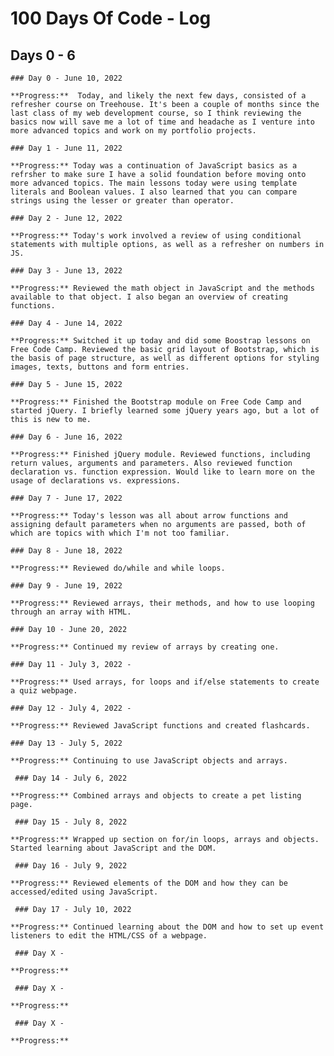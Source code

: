 # 100 Days Of Code - Log

## Days 0 - 6

    ### Day 0 - June 10, 2022

    **Progress:**  Today, and likely the next few days, consisted of a refresher course on Treehouse. It's been a couple of months since the last class of my web development course, so I think reviewing the basics now will save me a lot of time and headache as I venture into more advanced topics and work on my portfolio projects.

    ### Day 1 - June 11, 2022

    **Progress:** Today was a continuation of JavaScript basics as a refrsher to make sure I have a solid foundation before moving onto more advanced topics. The main lessons today were using template literals and Boolean values. I also learned that you can compare strings using the lesser or greater than operator.

    ### Day 2 - June 12, 2022

    **Progress:** Today's work involved a review of using conditional statements with multiple options, as well as a refresher on numbers in JS.

    ### Day 3 - June 13, 2022

    **Progress:** Reviewed the math object in JavaScript and the methods available to that object. I also began an overview of creating functions.

    ### Day 4 - June 14, 2022

    **Progress:** Switched it up today and did some Boostrap lessons on Free Code Camp. Reviewed the basic grid layout of Bootstrap, which is the basis of page structure, as well as different options for styling images, texts, buttons and form entries.

    ### Day 5 - June 15, 2022

    **Progress:** Finished the Bootstrap module on Free Code Camp and started jQuery. I briefly learned some jQuery years ago, but a lot of this is new to me.

    ### Day 6 - June 16, 2022

    **Progress:** Finished jQuery module. Reviewed functions, including return values, arguments and parameters. Also reviewed function declaration vs. function expression. Would like to learn more on the usage of declarations vs. expressions.

    ### Day 7 - June 17, 2022

    **Progress:** Today's lesson was all about arrow functions and assigning default parameters when no arguments are passed, both of which are topics with which I'm not too familiar.

    ### Day 8 - June 18, 2022

    **Progress:** Reviewed do/while and while loops.

    ### Day 9 - June 19, 2022

    **Progress:** Reviewed arrays, their methods, and how to use looping through an array with HTML.

    ### Day 10 - June 20, 2022 

    **Progress:** Continued my review of arrays by creating one.

    ### Day 11 - July 3, 2022 - 

    **Progress:** Used arrays, for loops and if/else statements to create a quiz webpage.

    ### Day 12 - July 4, 2022 - 

    **Progress:** Reviewed JavaScript functions and created flashcards.

    ### Day 13 - July 5, 2022 

    **Progress:** Continuing to use JavaScript objects and arrays.

     ### Day 14 - July 6, 2022

    **Progress:** Combined arrays and objects to create a pet listing page.

     ### Day 15 - July 8, 2022

    **Progress:** Wrapped up section on for/in loops, arrays and objects. Started learning about JavaScript and the DOM.

     ### Day 16 - July 9, 2022 

    **Progress:** Reviewed elements of the DOM and how they can be accessed/edited using JavaScript.
    
     ### Day 17 - July 10, 2022 

    **Progress:** Continued learning about the DOM and how to set up event listeners to edit the HTML/CSS of a webpage.

     ### Day X - 

    **Progress:**

     ### Day X - 

    **Progress:**

     ### Day X - 

    **Progress:**